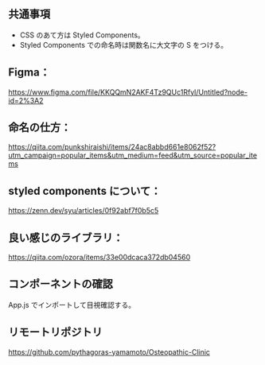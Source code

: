 ## 共通事項

- CSS のあて方は Styled Components。
- Styled Components での命名時は関数名に大文字の S をつける。

## Figma：

https://www.figma.com/file/KKQQmN2AKF4Tz9QUc1Rfyl/Untitled?node-id=2%3A2

## 命名の仕方：

https://qiita.com/punkshiraishi/items/24ac8abbd661e8062f52?utm_campaign=popular_items&utm_medium=feed&utm_source=popular_items

## styled components について：

https://zenn.dev/syu/articles/0f92abf7f0b5c5

## 良い感じのライブラリ：

https://qiita.com/ozora/items/33e00dcaca372db04560

## コンポーネントの確認

App.js でインポートして目視確認する。

## リモートリポジトリ

https://github.com/pythagoras-yamamoto/Osteopathic-Clinic
